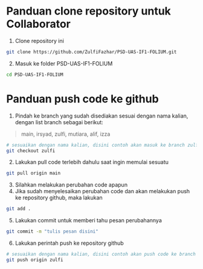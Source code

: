 # Panduan clone repository untuk Collaborator
1. Clone repository ini
```bash
git clone https://github.com/ZulfiFazhar/PSD-UAS-IF1-FOLIUM.git
```
2. Masuk ke folder PSD-UAS-IF1-FOLIUM
```bash
cd PSD-UAS-IF1-FOLIUM
```

# Panduan push code ke github
1. Pindah ke branch yang sudah disediakan sesuai dengan nama kalian, dengan list branch sebagai berikut:<br>
> main, irsyad, zulfi, mutiara, alif, izza

```bash
# sesuaikan dengan nama kalian, disini contoh akan masuk ke branch zulfi
git checkout zulfi
```
2. Lakukan pull code terlebih dahulu saat ingin memulai sesuatu
```bash
git pull origin main
```
3. Silahkan melakukan perubahan code apapun
4. Jika sudah menyelesaikan perubahan code dan akan melakukan push ke repository github, maka lakukan
```bash
git add .
```
5. Lakukan commit untuk memberi tahu pesan perubahannya
```bash
git commit -m "tulis pesan disini"
```
6. Lakukan perintah push ke repository github
```bash
# sesuaikan dengan nama kalian, disini contoh akan push code ke branch zulfi
git push origin zulfi
```